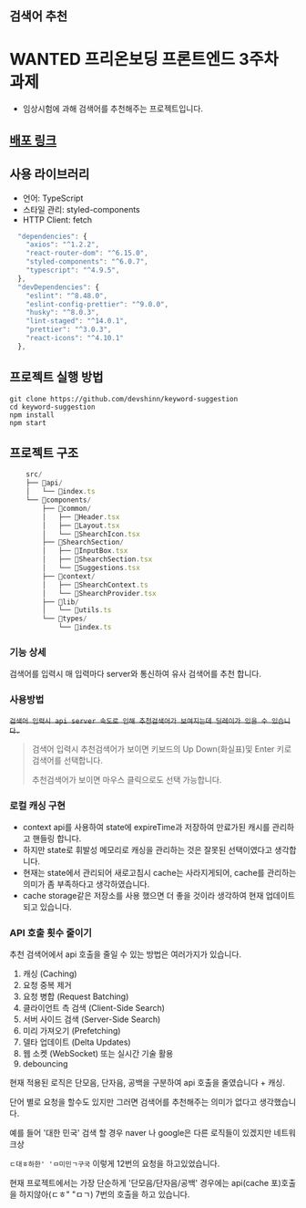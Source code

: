 ## 검색어 추천

# WANTED 프리온보딩 프론트엔드 3주차 과제

- 임상시험에 과해 검색어를 추천해주는 프로젝트입니다.

## [배포 링크](https://mellow-crostata-87786e.netlify.app)

## 사용 라이브러리

- 언어: TypeScript
- 스타일 관리: styled-components
- HTTP Client: fetch

```js
  "dependencies": {
    "axios": "^1.2.2",
    "react-router-dom": "^6.15.0",
    "styled-components": "^6.0.7",
    "typescript": "^4.9.5",
  },
  "devDependencies": {
    "eslint": "^8.48.0",
    "eslint-config-prettier": "^9.0.0",
    "husky": "^8.0.3",
    "lint-staged": "^14.0.1",
    "prettier": "^3.0.3",
    "react-icons": "^4.10.1"
  },
```

## 프로젝트 실행 방법

```
git clone https://github.com/devshinn/keyword-suggestion
cd keyword-suggestion
npm install
npm start
```

## 프로젝트 구조

```js
    src/
    ├── 📂api/
    │   └── 📄index.ts
    └── 📂components/
        ├── 📂common/
        │   ├── 📄Header.tsx
        │   ├── 📄Layout.tsx
        │   └── 📄ShearchIcon.tsx
        ├── 📂ShearchSection/
        │   ├── 📄InputBox.tsx
        │   ├── 📄ShearchSection.tsx
        │   └── 📄Suggestions.tsx
        ├── 📂context/
        │   ├── 📄ShearchContext.ts
        │   └── 📄ShearchProvider.tsx
        ├── 📂lib/
        │   └── 📄utils.ts
        └── 📂types/
            └── 📄index.ts
```

### 기능 상세

검색어를 입력시 매 입력마다 server와 통신하여 유사 검색어를 추천 합니다.

### 사용방법

~~`검색어 입력시 api server 속도로 인해 추천검색어가 보여지는데 딜레이가 있을 수 있습니다.`~~

> 검색어 입력시 추천검색어가 보이면 키보드의 Up Down(화실표)및 Enter 키로 검색어를 선택합니다.
>
> 추천검색어가 보이면 마우스 클릭으로도 선택 가능합니다.

### 로컬 캐싱 구현

- context api를 사용하여 state에 expireTime과 저장하여 만료가된 캐시를 관리하고 핸들링 합니다.
- 하지만 state로 휘발성 메모리로 캐싱을 관리하는 것은 잘못된 선택이였다고 생각합니다.
- 현재는 state에서 관리되어 새로고침시 cache는 사라지게되어, cache를 관리하는 의미가 좀 부족하다고 생각하였습니다.
- cache storage같은 저장소를 사용 했으면 더 좋을 것이라 생각하여 현재 업데이트 되고 있습니다.

### API 호출 횟수 줄이기

추천 검색어에서 api 호출을 줄일 수 있는 방법은 여러가지가 있습니다.

1. 캐싱 (Caching)
2. 요청 중복 제거
3. 요청 병합 (Request Batching)
4. 클라이언트 측 검색 (Client-Side Search)
5. 서버 사이드 검색 (Server-Side Search)
6. 미리 가져오기 (Prefetching)
7. 델타 업데이트 (Delta Updates)
8. 웹 소켓 (WebSocket) 또는 실시간 기술 활용
9. debouncing

현재 적용된 로직은 단모음, 단자음, 공백을 구분하여 api 호출을 줄였습니다 + 캐싱.

단어 별로 요청을 할수도 있지만 그러면 검색어를 추천해주는 의미가 없다고 생각했습니다.

예를 들어 '대한 민국' 검색 할 경우 naver 나 google은 다른 로직들이 있겠지만 네트워크상

`ㄷ대ㅎ하한' 'ㅁ미민ㄱ구국` 이렇게 12번의 요청을 하고있었습니다.

현재 프로젝트에서는 가장 단순하게 '단모음/단자음/공백' 경우에는 api(cache 포)호출을 하지않아(ㄷㅎ" "ㅁㄱ) 7번의 호출을 하고 있습니다.
